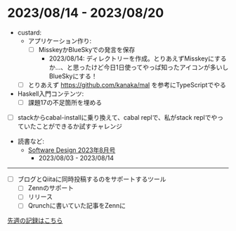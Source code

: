 # 2023/08/14 - 2023/08/20

- custard:
    - アプリケーション作り:
        - [ ] MisskeyかBlueSkyでの発言を保存
            - 2023/08/14: ディレクトリーを作成。とりあえずMisskeyにするか...、と思ったけど今日1日使ってやっぱ知ったアイコンが多いしBlueSkyにする！
    - [ ] とりあえず <https://github.com/kanaka/mal> を参考にTypeScriptでやる
- Haskell入門コンテンツ:
    - [ ] 課題17の不足箇所を埋める
- [ ] stackからcabal-installに乗り換えて、cabal replで、私がstack replでやっていたことができるか試すチャレンジ
- 読書など:
    - [Software Design 2023年8月号](https://gihyo.jp/magazine/SD/archive/2023/202308)
        - 2023/08/03 - 2023/08/14

------

- [ ] ブログとQiitaに同時投稿するのをサポートするツール
    - [ ] Zennのサポート
    - [ ] リリース
    - [ ] Qrunchに書いていた記事をZennに

[先週の記録はこちら](https://github.com/igrep/daily-commits/blob/465f2195abf8544fa9caeb434aa5bd1754b77d1e/yesterday.md)
